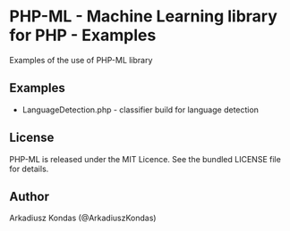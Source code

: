 # PHP-ML - Machine Learning library for PHP - Examples

Examples of the use of PHP-ML library

## Examples

* LanguageDetection.php - classifier build for language detection

## License

PHP-ML is released under the MIT Licence. See the bundled LICENSE file for details.

## Author

Arkadiusz Kondas (@ArkadiuszKondas)
